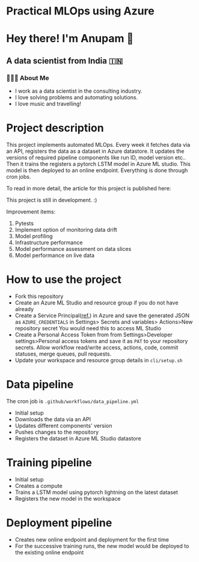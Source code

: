 # Practical MLOps using Azure

<h1> Hey there! I'm Anupam 👋 </h1>
<h2> A data scientist from India 🇮🇳 </h2>

<h3> 👨🏻‍💻 About Me </h3>

- I work as a data scientist in the consulting industry.
- I love solving problems and automating solutions.
- I love music and travelling!

# Project description

This project implements automated MLOps. Every week it fetches data via an API, registers the data as a dataset in Azure datastore. It updates the versions of required pipeline components like run ID, model version etc.. Then it trains the registers a pytorch LSTM model in Azure ML studio. This model is then deployed to an online endpoint. Everything is done through cron jobs.

To read in more detail, the article for this project is published here: 

This project is still in development. :) 

Improvement items:

1. Pytests
2. Implement option of monitoring data drift
3. Model profiling
4. Infrastructure performance
5. Model performance assessment on data slices
6. Model performance on live data

# How to use the project

- Fork this repository
- Create an Azure ML Studio and resource group if you do not have already
- Create a Service Principal([ref.](https://learn.microsoft.com/en-us/azure/machine-learning/how-to-setup-authentication?tabs=sdk#configure-a-service-principal)) in Azure and save the generated JSON as `AZURE_CREDENTIALS` in Settings> Secrets and variables> Actions>New repository secret
You would need this to access ML Studio
- Create a Personal Access Token from from Settings>Developer settings>Personal access tokens and save it as  `PAT` to your repository secrets. Allow workflow read/write access, actions, code, commit statuses, merge queues, pull requests.
- Update your workspace and resource group details in `cli/setup.sh`

# Data pipeline

The cron job is `.github/workflows/data_pipeline.yml`
- Initial setup
- Downloads the data via an API
- Updates different components' version
- Pushes changes to the repository
- Registers the dataset in Azure ML Studio datastore

# Training pipeline

- Initial setup
- Creates a compute
- Trains a LSTM model using pytorch lightning on the latest dataset
- Registers the new model in the workspace

# Deployment pipeline

- Creates new online endpoint and deployment for the first time
- For the successive training runs, the new model would be deployed to the existing online endpoint